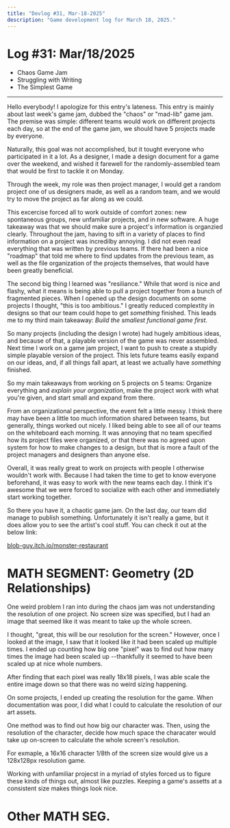 ```yaml
---
title: "Devlog #31, Mar-18-2025"
description: "Game development log for March 18, 2025."
---
```


# Log <span class="date">#</span>31: <span class="date">Mar/18/2025</span>

<ul>
<li class="summary">Chaos Game Jam</li>
<li class="summary">Struggling with Writing</li>
<li class="summary">The Simplest Game</li>
</ul>

---

Hello everybody! I apologize for this entry's lateness. This entry is mainly about last week's game jam, dubbed the "chaos" or "mad-lib" game jam. The premise was simple: different teams would work on different projects each day, so at the end of the game jam, we should have 5 projects made by everyone.

Naturally, this goal was not accomplished, but it tought everyone who participated in it a lot. As a designer, I made a design document for a game over the weekend, and wished it farewell for the randomly-assembled team that would be first to tackle it on Monday.

Through the week, my role was then project manager, I would get a random project one of us designers made, as well as a random team, and we would try to move the project as far along as we could.

This excercise forced all to work outside of comfort zones: new spontaneous groups, new unfamiliar projects, and in new software. A huge takeaway was that we should make sure a project's information is organzied clearly. Throughout the jam, having to sift in a variety of places to find information on a project was incredilby annoying. I did not even read everything that was written by previous teams. If there had been a nice "roadmap" that told me where to find updates from the previous team, as well as the file organization of the projects themselves, that would have been greatly beneficial.

The second big thing I learned was "resiliance." While that word is nice and flashy, what it means is being able to pull a project together from a bunch of fragmented pieces. When I opened up the design documents on some projects I thought, "this is too ambitious." I greatly reduced complextity in designs so that our team could hope to get <i>something</i> finished. This leads me to my third main takeaway: <i>Build the smallest functional game first</i>.

So many projects (including the design I wrote) had hugely ambitious ideas, and because of that, a playable version of the game was never assembled. Next time I work on a game jam project, I want to push to create a stupidly simple playable version of the project. This lets future teams easily expand on our ideas, and, if all things fall apart, at least we actually have <i>something</i> finished.

So my main takeaways from working on 5 projects on 5 teams: Organize everything and <i>explain your organization</i>, make the project work with what you're given, and start small and expand from there.

From an organizational perspective, the event felt a little messy. I think there may have been a little too much information shared between teams, but generally, things worked out nicely. I liked being able to see all of our teams on the whiteboard each morning. It was annoying that no team specified how its project files were organized, or that there was no agreed upon system for how to make changes to a design, but that is more a fault of the project managers and designers than anyone else.

Overall, it was really great to work on projects with people I otherwise wouldn't work with. Because I had taken the time to get to know everyone beforehand, it was easy to work with the new teams each day. I think it's awesome that we were forced to socialize with each other and immediately start working together.

So there you have it, a chaotic game jam. On the last day, our team did manage to publish something. Unfortunately it isn't really a game, but it does allow you to see the artist's cool stuff. You can check it out at the below link:

<a href="https://blob-guy.itch.io/monster-restaurant">blob-guy.itch.io/monster-restaurant</a>

<h1>MATH SEGMENT: Geometry (2D Relationships)</h1>

One weird problem I ran into during the chaos jam was not understanding the resolution of one project. No screen size was specified, but I had an image that seemed like it was meant to take up the whole screen.

I thought, "great, this will be our resolution for the screen." However, once I looked at the image, I saw that it looked like it had been scaled up multiple times. I ended up counting how big one "pixel" was to find out how many times the image had been scaled up --thankfully it seemed to have been scaled up at nice whole numbers.

After finding that each pixel was really 18x18 pixels, I was able scale the entire image down so that there was no weird sizing happening.

On some projects, I ended up creating the resolution for the game. When documentation was poor, I did what I could to calculate the resolution of our art assets.

One method was to find out how big our character was. Then, using the resolution of the character, decide how much space the characater would take up on-screen to calculate the whole screen's resolution.

For exmaple, a 16x16 character 1/8th of the screen size would give us a 128x128px resolution game.

Working with unfamiliar projecst in a myriad of styles forced us to figure these kinds of things out, almost like puzzles. Keeping a game's assetts at a consistent size makes things look nice.

<h1>Other MATH SEG.</h1>
